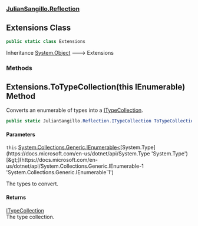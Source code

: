### [JulianSangillo.Reflection](JulianSangillo.Reflection/README.md 'JulianSangillo.Reflection')

## Extensions Class

```csharp
public static class Extensions
```

Inheritance [System.Object](https://docs.microsoft.com/en-us/dotnet/api/System.Object 'System.Object') &#129106; Extensions
### Methods

<a name='JulianSangillo.Reflection.Extensions.ToTypeCollection(thisSystem.Collections.Generic.IEnumerable_System.Type_)'></a>

## Extensions.ToTypeCollection(this IEnumerable<Type>) Method

Converts an enumerable of types into a [ITypeCollection](JulianSangillo.Reflection/ITypeCollection/README.md 'JulianSangillo.Reflection.ITypeCollection').

```csharp
public static JulianSangillo.Reflection.ITypeCollection ToTypeCollection(this System.Collections.Generic.IEnumerable<System.Type> @this);
```
#### Parameters

<a name='JulianSangillo.Reflection.Extensions.ToTypeCollection(thisSystem.Collections.Generic.IEnumerable_System.Type_).this'></a>

`this` [System.Collections.Generic.IEnumerable&lt;](https://docs.microsoft.com/en-us/dotnet/api/System.Collections.Generic.IEnumerable-1 'System.Collections.Generic.IEnumerable`1')[System.Type](https://docs.microsoft.com/en-us/dotnet/api/System.Type 'System.Type')[&gt;](https://docs.microsoft.com/en-us/dotnet/api/System.Collections.Generic.IEnumerable-1 'System.Collections.Generic.IEnumerable`1')

The types to convert.

#### Returns
[ITypeCollection](JulianSangillo.Reflection/ITypeCollection/README.md 'JulianSangillo.Reflection.ITypeCollection')  
The type collection.